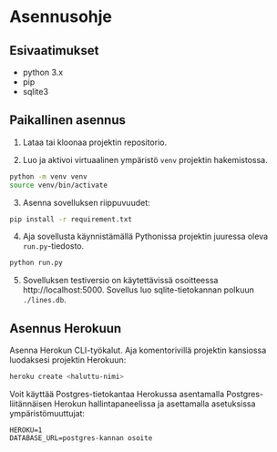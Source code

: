 # Asennusohje

## Esivaatimukset

- python 3.x
- pip
- sqlite3

## Paikallinen asennus

1. Lataa tai kloonaa projektin repositorio.

2. Luo ja aktivoi virtuaalinen ympäristö `venv` projektin hakemistossa.

```bash
python -m venv venv
source venv/bin/activate
```

3. Asenna sovelluksen riippuvuudet:

```bash
pip install -r requirement.txt
```

4. Aja sovellusta käynnistämällä Pythonissa projektin juuressa oleva `run.py`-tiedosto.

```bash
python run.py
```

5. Sovelluksen testiversio on käytettävissä osoitteessa http://localhost:5000. Sovellus luo sqlite-tietokannan polkuun `./lines.db`.

## Asennus Herokuun

Asenna Herokun CLI-työkalut. Aja komentorivillä projektin kansiossa luodaksesi projektin Herokuun:

```bash
heroku create <haluttu-nimi>
```

Voit käyttää Postgres-tietokantaa Herokussa asentamalla Postgres-liitännäisen Herokun hallintapaneelissa ja asettamalla asetuksissa ympäristömuuttujat:

```
HEROKU=1
DATABASE_URL=postgres-kannan osoite
```
